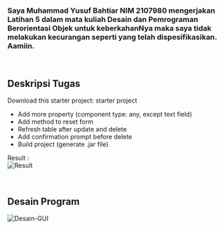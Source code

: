 ### Saya Muhammad Yusuf Bahtiar NIM 2107980 mengerjakan Latihan 5 dalam mata kuliah Desain dan Pemrograman Berorientasi Objek untuk keberkahanNya maka saya tidak melakukan kecurangan seperti yang telah dispesifikasikan. Aamiin.

<br>

## Deskripsi Tugas
Download this starter project: starter project

* Add more property (component type: any, except text field)
* Add method to reset form
* Refresh table after update and delete
* Add confirmation prompt before delete
* Build project (generate .jar file)

Result :
<br>
![Result](https://user-images.githubusercontent.com/100776170/226825159-64c3579c-ef65-4d58-ba21-53b0f1a2e14d.png)

<br>

## Desain Program
![Desain-GUI](https://user-images.githubusercontent.com/100776170/226825485-0ad21503-1554-4ef8-874a-8e70b2a7ca16.png)
